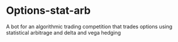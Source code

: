 # Options-stat-arb
A bot for an algorithmic trading competition that trades options using statistical arbitrage and delta and vega hedging

